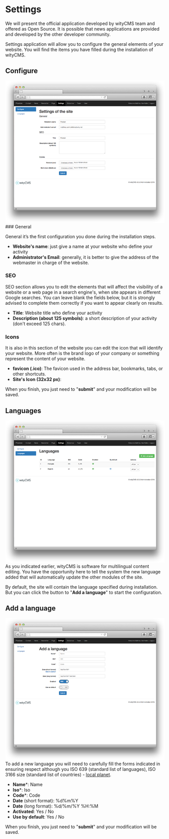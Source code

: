 # Settings

We will present the official application developed by wityCMS team and offered as Open Source. It is possible that news applications are provided and developed by the other developer community.

Settings application will allow you to configure the general elements of your website. You will find the items you have filled during the installation of wityCMS.

## Configure

![](settings-01.png)
### General

General it’s the first configuration you done during the installation steps.

* **Website's name**: just give a name at your website who define your activity
* **Administrator's Email**: generally, it is better to give the address of the webmaster in charge of the website.

### SEO

SEO section allows you to edit the elements that will affect the visibility of a website or a web page in a search engine's, when site appears in different Google searches. You can leave blank the fields below, but it is strongly advised to complete them correctly if you want to appear clearly on results.

* **Title**: Website title who define your activity
* **Description (about 125 symbols)**: a short description of your activity (don't exceed 125 chars).

### Icons

It is also in this section of the website you can edit the icon that will identify your website. More often is the brand logo of your company or something represent the content of your website.

* **favicon (.ico)**: The favicon used in the address bar, bookmarks, tabs, or other shortcuts.
* **Site's Icon (32x32 px)**:


When you finish, you just need to "**submit**" and your modification will be saved. 
## Languages

![](settings-02.png)
As you indicated earlier, wityCMS is software for multilingual content editing. You have the opportunity here to tell the system the new language added that will automatically update the other modules of the site.

By default, the site will contain the language specified during installation. But you can click the button to "**Add a language**" to start the configuration.

## Add a language

![](settings-03.png)
To add a new language you will need to carefully fill the forms indicated in ensuring respect although you ISO 639 (standard list of languages), ISO 3166 size (standard list of countries) - [local planet](http://www.localeplanet.com/icu/).

* **Name***:  Name
* **Iso***: Iso
* **Code***: Code
* **Date** (short format): %d%m%Y
* **Date** (long format): %d/%m/%Y %H:%M
* **Activated**: Yes / No
* **Use by default**: Yes / No

When you finish, you just need to "**submit**" and your modification will be saved.